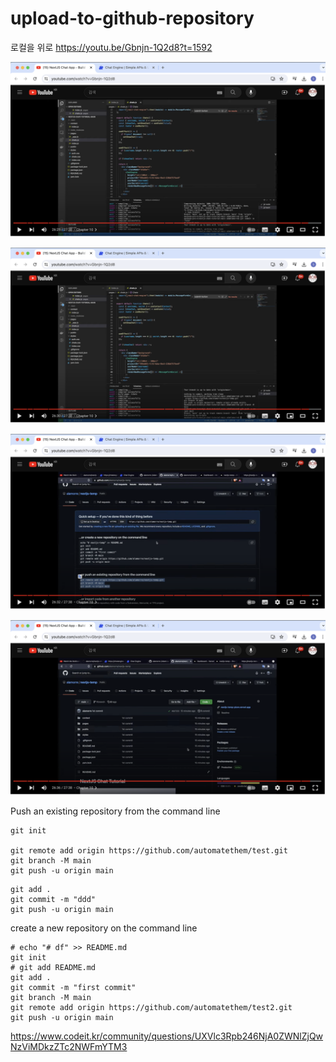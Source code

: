 # upload-to-github-repository

로컬을 위로
https://youtu.be/Gbnjn-1Q2d8?t=1592

![](attach_files/1.png?raw=true)

![](attach_files/2.png?raw=true)

![](attach_files/3.png?raw=true)

![](attach_files/4.png?raw=true)

Push an existing repository from the command line
```
git init

git remote add origin https://github.com/automatethem/test.git
git branch -M main
git push -u origin main
```

```
git add .
git commit -m "ddd"
git push -u origin main
```

create a new repository on the command line
```
# echo "# df" >> README.md
git init
# git add README.md
git add .
git commit -m "first commit"
git branch -M main
git remote add origin https://github.com/automatethem/test2.git
git push -u origin main
```


https://www.codeit.kr/community/questions/UXVlc3Rpb246NjA0ZWNlZjQwNzViMDkzZTc2NWFmYTM3
